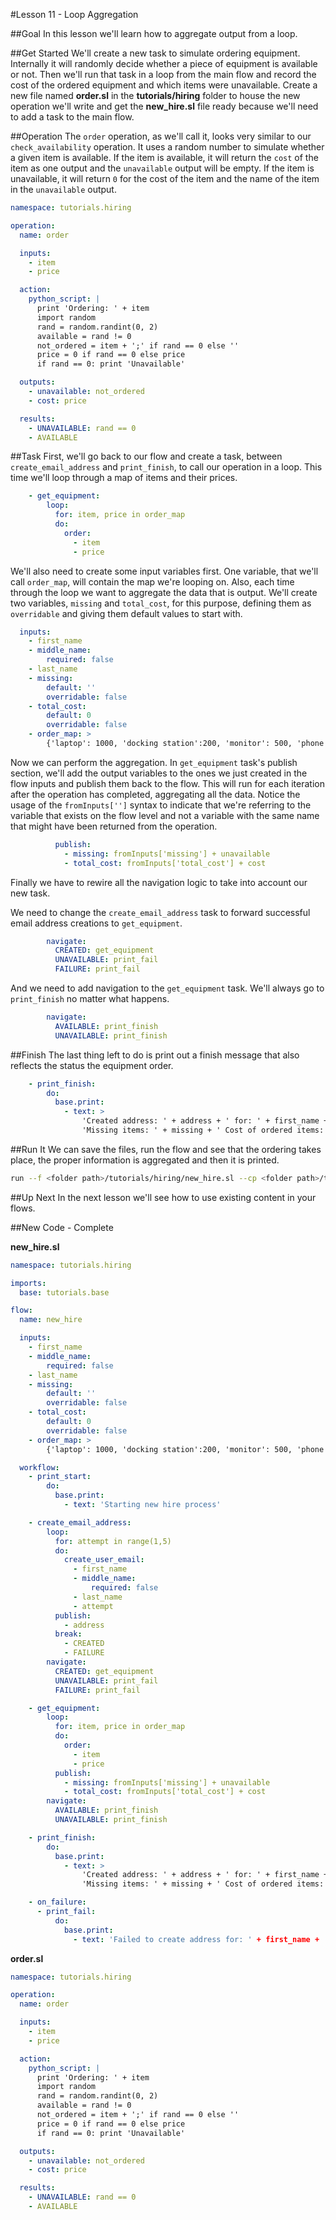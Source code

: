 
#Lesson 11 - Loop Aggregation

##Goal
In this lesson we'll learn how to aggregate output from a loop.

##Get Started
We'll create a new task to simulate ordering equipment. Internally it will randomly decide whether a piece of equipment is available or not. Then we'll run that task in a loop from the main flow and record the cost of the ordered equipment and which items were unavailable. Create a new file named **order.sl** in the **tutorials/hiring** folder to house the new operation we'll write and get the **new_hire.sl** file ready because we'll need to add a task to the main flow.

##Operation
The `order` operation, as we'll call it, looks very similar to our `check_availability` operation. It uses a random number to simulate whether a given item is available. If the item is available, it will return the `cost` of the item as one output and the `unavailable` output will be empty. If the item is unavailable, it will return `0` for the cost of the item and the name of the item in the `unavailable` output.

```yaml
namespace: tutorials.hiring

operation:
  name: order

  inputs:
    - item
    - price

  action:
    python_script: |
      print 'Ordering: ' + item
      import random
      rand = random.randint(0, 2)
      available = rand != 0
      not_ordered = item + ';' if rand == 0 else ''
      price = 0 if rand == 0 else price
      if rand == 0: print 'Unavailable'

  outputs:
    - unavailable: not_ordered
    - cost: price

  results:
    - UNAVAILABLE: rand == 0
    - AVAILABLE
```

##Task
First, we'll go back to our flow and create a task, between `create_email_address` and `print_finish`, to call our operation in a loop. This time we'll loop through a map of items and their prices.

```yaml
    - get_equipment:
        loop:
          for: item, price in order_map
          do:
            order:
              - item
              - price
```

We'll also need to create some input variables first. One variable, that we'll call `order_map`, will contain the map we're looping on. Also, each time through the loop we want to aggregate the data that is output.  We'll create two variables, `missing` and `total_cost`, for this purpose, defining them as `overridable` and giving them default values to start with. 

```yaml
  inputs:
    - first_name
    - middle_name:
        required: false
    - last_name
    - missing:
        default: ''
        overridable: false
    - total_cost:
        default: 0
        overridable: false
    - order_map: >
        {'laptop': 1000, 'docking station':200, 'monitor': 500, 'phone': 100}
```

Now we can perform the aggregation. In  `get_equipment` task's publish section, we'll add the output variables to the ones we just created in the flow inputs and publish them back to the flow. This will run for each iteration after the operation has completed, aggregating all the data. Notice the usage of the `fromInputs['']` syntax to indicate that we're referring to the variable that exists on the flow level and not a variable with the same name that might have been returned from the operation.

```yaml
          publish:
            - missing: fromInputs['missing'] + unavailable
            - total_cost: fromInputs['total_cost'] + cost
```

Finally we have to rewire all the navigation logic to take into account our new task. 

We need to change the `create_email_address` task to forward successful email address creations to `get_equipment`.

```yaml
        navigate:
          CREATED: get_equipment
          UNAVAILABLE: print_fail
          FAILURE: print_fail
```

And we need to add navigation to the `get_equipment` task. We'll always go to `print_finish` no matter what happens.

```yaml
        navigate:
          AVAILABLE: print_finish
          UNAVAILABLE: print_finish
```

##Finish
The last thing left to do is print out a finish message that also reflects the status the equipment order.

```yaml
    - print_finish:
        do:
          base.print:
            - text: >
                'Created address: ' + address + ' for: ' + first_name + ' ' + last_name + '\n' +
                'Missing items: ' + missing + ' Cost of ordered items: ' + str(total_cost)

``` 

##Run It
We can save the files, run the flow and see that the ordering takes place, the proper information is aggregated and then it is printed.

```bash
run --f <folder path>/tutorials/hiring/new_hire.sl --cp <folder path>/tutorials/base,<folder path>/tutorials/hiring --i first_name=john,middle_name=e,last_name=doe
```

##Up Next
In the next lesson we'll see how to use existing content in your flows.

##New Code - Complete

**new_hire.sl**
```yaml
namespace: tutorials.hiring

imports:
  base: tutorials.base

flow:
  name: new_hire

  inputs:
    - first_name
    - middle_name:
        required: false
    - last_name
    - missing:
        default: ''
        overridable: false
    - total_cost:
        default: 0
        overridable: false
    - order_map: >
        {'laptop': 1000, 'docking station':200, 'monitor': 500, 'phone': 100}

  workflow:
    - print_start:
        do:
          base.print:
            - text: 'Starting new hire process'

    - create_email_address:
        loop:
          for: attempt in range(1,5)
          do:
            create_user_email:
              - first_name
              - middle_name:
                  required: false
              - last_name
              - attempt
          publish:
            - address
          break:
            - CREATED
            - FAILURE
        navigate:
          CREATED: get_equipment
          UNAVAILABLE: print_fail
          FAILURE: print_fail

    - get_equipment:
        loop:
          for: item, price in order_map
          do:
            order:
              - item
              - price
          publish:
            - missing: fromInputs['missing'] + unavailable
            - total_cost: fromInputs['total_cost'] + cost
        navigate:
          AVAILABLE: print_finish
          UNAVAILABLE: print_finish

    - print_finish:
        do:
          base.print:
            - text: >
                'Created address: ' + address + ' for: ' + first_name + ' ' + last_name + '\n' +
                'Missing items: ' + missing + ' Cost of ordered items: ' + str(total_cost)

    - on_failure:
      - print_fail:
          do:
            base.print:
              - text: 'Failed to create address for: ' + first_name + ' ' + last_name
```

**order.sl**

```yaml
namespace: tutorials.hiring

operation:
  name: order

  inputs:
    - item
    - price

  action:
    python_script: |
      print 'Ordering: ' + item
      import random
      rand = random.randint(0, 2)
      available = rand != 0
      not_ordered = item + ';' if rand == 0 else ''
      price = 0 if rand == 0 else price
      if rand == 0: print 'Unavailable'

  outputs:
    - unavailable: not_ordered
    - cost: price

  results:
    - UNAVAILABLE: rand == 0
    - AVAILABLE
```
